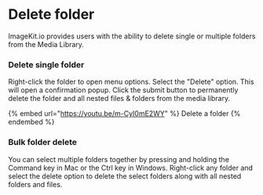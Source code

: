 # Delete folder

ImageKit.io provides users with the ability to delete single or multiple folders from the Media Library.

### Delete single folder

Right-click the folder to open menu options. Select the "Delete" option. This will open a confirmation popup. Click the submit button to permanently delete the folder and all nested files & folders from the media library.

{% embed url="https://youtu.be/m-CyI0mE2WY" %}
Delete a folder
{% endembed %}

### Bulk folder delete

You can select multiple folders together by pressing and holding the Command key in Mac or the Ctrl key in Windows. Right-click any folder and select the delete option to delete the select folders along with all nested folders and files.
